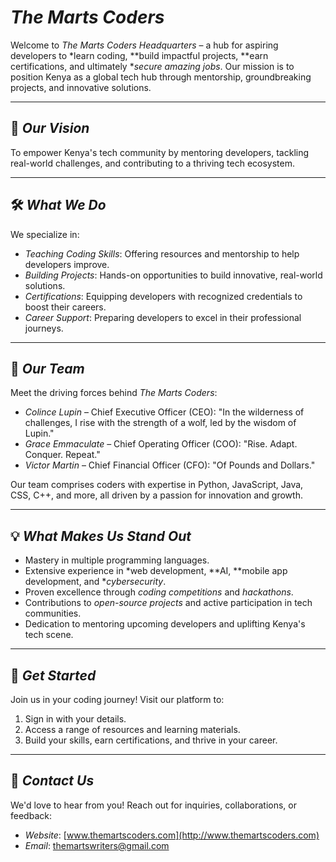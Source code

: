 

# *The Marts Coders*

Welcome to *The Marts Coders Headquarters* – a hub for aspiring developers to *learn coding, **build impactful projects, **earn certifications, and ultimately **secure amazing jobs*. Our mission is to position Kenya as a global tech hub through mentorship, groundbreaking projects, and innovative solutions.

---

## 🌟 *Our Vision*
To empower Kenya's tech community by mentoring developers, tackling real-world challenges, and contributing to a thriving tech ecosystem.

---

## 🛠 *What We Do*
We specialize in:
- *Teaching Coding Skills*: Offering resources and mentorship to help developers improve.
- *Building Projects*: Hands-on opportunities to build innovative, real-world solutions.
- *Certifications*: Equipping developers with recognized credentials to boost their careers.
- *Career Support*: Preparing developers to excel in their professional journeys.

---

## 👥 *Our Team*
Meet the driving forces behind *The Marts Coders*:
- *Colince Lupin* – Chief Executive Officer (CEO): "In the wilderness of challenges, I rise with the strength of a wolf, led by the wisdom of Lupin."
- *Grace Emmaculate* – Chief Operating Officer (COO): "Rise. Adapt. Conquer. Repeat."
- *Victor Martin* – Chief Financial Officer (CFO): "Of Pounds and Dollars."

Our team comprises coders with expertise in Python, JavaScript, Java, CSS, C++, and more, all driven by a passion for innovation and growth.

---

## 💡 *What Makes Us Stand Out*
- Mastery in multiple programming languages.
- Extensive experience in *web development, **AI, **mobile app development, and **cybersecurity*.
- Proven excellence through *coding competitions* and *hackathons*.
- Contributions to *open-source projects* and active participation in tech communities.
- Dedication to mentoring upcoming developers and uplifting Kenya's tech scene.

---

## 📢 *Get Started*
Join us in your coding journey! Visit our platform to:
1. Sign in with your details.
2. Access a range of resources and learning materials.
3. Build your skills, earn certifications, and thrive in your career.

---

## 🏢 *Contact Us*
We'd love to hear from you! Reach out for inquiries, collaborations, or feedback:
- *Website*: [www.themartscoders.com](http://www.themartscoders.com)
- *Email*: themartswriters@gmail.com


